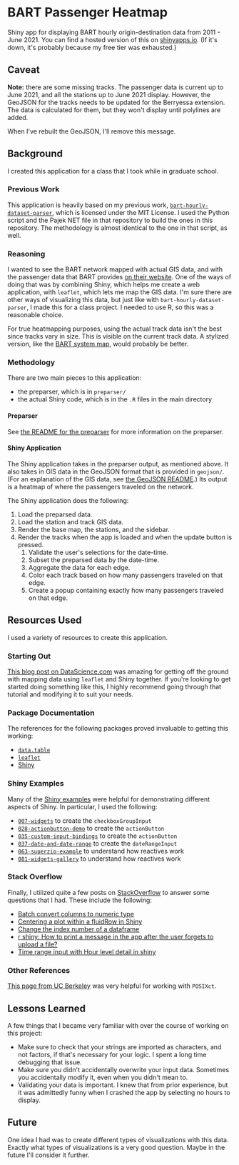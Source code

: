 # BART Passenger Heatmap

Shiny app for displaying BART hourly origin-destination data from 2011 - June 2021.
You can find a hosted version of this on [shinyapps.io](https://jlperona.shinyapps.io/bart-passenger-heatmap/).
(If it's down, it's probably because my free tier was exhausted.)

## Caveat

**Note:** there are some missing tracks.
The passenger data is current up to June 2021, and all the stations up to June 2021 display.
However, the GeoJSON for the tracks needs to be updated for the Berryessa extension.
The data is calculated for them, but they won't display until polylines are added.

When I've rebuilt the GeoJSON, I'll remove this message.

## Background

I created this application for a class that I took while in graduate school.

### Previous Work

This application is heavily based on my previous work, [`bart-hourly-dataset-parser`](https://github.com/jlperona/bart-hourly-dataset-parser), which is licensed under the MIT License.
I used the Python script and the Pajek NET file in that repository to build the ones in this repository.
The methodology is almost identical to the one in that script, as well.

### Reasoning

I wanted to see the BART network mapped with actual GIS data, and with the passenger data that BART provides [on their website](https://www.bart.gov/about/reports/ridership).
One of the ways of doing that was by combining Shiny, which helps me create a web application, with `leaflet`, which lets me map the GIS data.
I'm sure there are other ways of visualizing this data, but just like with `bart-hourly-dataset-parser`, I made this for a class project.
I needed to use R, so this was a reasonable choice.

For true heatmapping purposes, using the actual track data isn't the best since tracks vary in size.
This is visible on the current track data.
A stylized version, like the [BART system map](https://www.bart.gov/system-map), would probably be better.

### Methodology

There are two main pieces to this application:

* the preparser, which is in `preparser/`
* the actual Shiny code, which is in the `.R` files in the main directory

#### Preparser

See [the README for the preparser](preparser/README.md) for more information on the preparser.

#### Shiny Application

The Shiny application takes in the preparser output, as mentioned above.
It also takes in GIS data in the GeoJSON format that is provided in `geojson/`.
(For an explanation of the GIS data, see [the GeoJSON README](geojson/README.md).)
Its output is a heatmap of where the passengers traveled on the network.

The Shiny application does the following:

1. Load the preparsed data.
2. Load the station and track GIS data.
3. Render the base map, the stations, and the sidebar.
4. Render the tracks when the app is loaded and when the update button is pressed.
	1. Validate the user's selections for the date-time.
	2. Subset the preparsed data by the date-time.
	3. Aggregate the data for each edge.
	4. Color each track based on how many passengers traveled on that edge.
	5. Create a popup containing exactly how many passengers traveled on that edge.

## Resources Used

I used a variety of resources to create this application.

### Starting Out

[This blog post on DataScience.com](https://www.datascience.com/blog/beginners-guide-to-shiny-and-leaflet-for-interactive-mapping) was amazing for getting off the ground with mapping data using `leaflet` and Shiny together.
If you're looking to get started doing something like this, I highly recommend going through that tutorial and modifying it to suit your needs.

### Package Documentation

The references for the following packages proved invaluable to getting this working:

* [`data.table`](https://github.com/Rdatatable/data.table/wiki)
* [`leaflet`](https://rstudio.github.io/leaflet/)
* [Shiny](https://shiny.rstudio.com/articles/#first-app)

### Shiny Examples

Many of the [Shiny examples](https://github.com/rstudio/shiny-examples) were helpful for demonstrating different aspects of Shiny.
In particular, I used the following:

* [`007-widgets`](https://github.com/rstudio/shiny-examples/tree/master/007-widgets) to create the `checkboxGroupInput`
* [`028-actionbutton-demo`](https://github.com/rstudio/shiny-examples/tree/master/028-actionbutton-demo) to create the `actionButton`
* [`035-custom-input-bindings`](https://github.com/rstudio/shiny-examples/tree/master/035-custom-input-bindings) to create the `actionButton`
* [`037-date-and-date-range`](https://github.com/rstudio/shiny-examples/tree/master/037-date-and-date-range) to create the `dateRangeInput`
* [`063-superzip-example`](https://github.com/rstudio/shiny-examples/tree/master/063-superzip-example) to understand how reactives work
* [`081-widgets-gallery`](https://github.com/rstudio/shiny-examples/tree/master/081-widgets-gallery) to understand how reactives work

### Stack Overflow

Finally, I utilized quite a few posts on [StackOverflow](https://stackoverflow.com/) to answer some questions that I had.
These include the following:

* [Batch convert columns to numeric type](https://stackoverflow.com/questions/19146354/batch-convert-columns-to-numeric-type)
* [Centering a plot within a fluidRow in Shiny](https://stackoverflow.com/questions/25147216/centering-a-plot-within-a-fluidrow-in-shiny)
* [Change the index number of a dataframe](https://stackoverflow.com/questions/7567790/change-the-index-number-of-a-dataframe)
* [r shiny: How to print a message in the app after the user forgets to upload a file?](https://stackoverflow.com/questions/48525909/r-shiny-how-to-print-a-message-in-the-app-after-the-user-forgets-to-upload-a-fi)
* [Time range input with Hour level detail in shiny](https://stackoverflow.com/questions/38849674/time-range-input-with-hour-level-detail-in-shiny)

### Other References

[This page from UC Berkeley](https://www.stat.berkeley.edu/~s133/dates.html) was very helpful for working with `POSIXct`.

## Lessons Learned

A few things that I became very familiar with over the course of working on this project:

* Make sure to check that your strings are imported as characters, and not factors, if that's necessary for your logic. I spent a long time debugging that issue.
* Make sure you didn't accidentally overwrite your input data. Sometimes you accidentally modify it, even when you didn't mean to.
* Validating your data is important. I knew that from prior experience, but it was admittedly funny when I crashed the app by selecting no hours to display.

## Future

One idea I had was to create different types of visualizations with this data.
Exactly what types of visualizations is a very good question.
Maybe in the future I'll consider it further.
